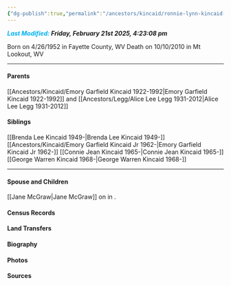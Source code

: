 ```yaml
---
{"dg-publish":true,"permalink":"/ancestors/kincaid/ronnie-lynn-kincaid-1952-2010/","tags":["Ronnie-Lynn-Kincaid"]}
---
```


***<font color="#00b0f0">Last Modified:</font> Friday, February 21st 2025, 4:23:08 pm***

Born on  4/26/1952 in Fayette County, WV
Death on 10/10/2010 in Mt Lookout, WV

---
#### Parents

[[Ancestors/Kincaid/Emory Garfield Kincaid 1922-1992\|Emory Garfield Kincaid 1922-1992]] and [[Ancestors/Legg/Alice Lee Legg 1931-2012\|Alice Lee Legg 1931-2012]]
#### Siblings
[[Brenda Lee Kincaid 1949-\|Brenda Lee Kincaid 1949-]]  
[[Ancestors/Kincaid/Emory Garfield Kincaid Jr 1962-\|Emory Garfield Kincaid Jr 1962-]]
[[Connie Jean Kincaid 1965-\|Connie Jean Kincaid 1965-]]
[[George Warren Kincaid 1968-\|George Warren Kincaid 1968-]]

---
#### Spouse and Children
[[Jane McGraw\|Jane McGraw]] on <!-- link to date --> in <!-- link to place -->.


#### Census Records

#### Land Transfers

#### Biography

#### Photos

#### Sources

